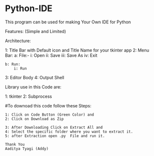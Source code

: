 # Python-IDE
This program can be used for making Your Own IDE for Python

Features: (Simple and Limited)

Architecture:

1: Title Bar with Default icon and Title Name for your tkinter app
2: Menu Bar:
    a: File:-
        i: Open
        ii: Save
        iii: Save As
        iv: Exit
        
    b: Run:
        i: Run
        
3: Editor Body
4: Output Shell

Library use in this Code are: 

  1: tkinter
  2: Subprocess
  
  #To downoad this code follow these Steps:
  
    1: Click on Code Button (Green Color) and 
    2: Click on Download as Zip
    
    3: After Downloading Click on Extract All and
    4: Select the specific folder where you want to extract it.
    5: after Extraction open .py  File and run it.
    
    Thank You
    Aaditya Tyagi (Addy)
